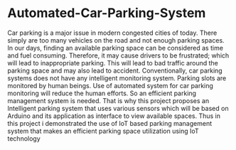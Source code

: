 # Automated-Car-Parking-System

Car parking is a major issue in modern congested cities of today. There simply are too many vehicles on the road and not enough parking spaces.
In our days, finding an available parking space can be considered as time and fuel consuming. 
Therefore, it may cause drivers to be frustrated; which will lead to inappropriate parking. 
This will lead to bad traffic around the parking space and may also lead to accident. 
Conventionally, car parking systems does not have any intelligent monitoring system.
Parking slots are monitored by human beings. 
Use of automated system for car parking monitoring will reduce the human efforts. So an efficient parking management system is needed. 
That is why this project proposes an Intelligent parking system that uses various sensors which will be based on Arduino and its application as interface to view available spaces.
Thus in this project i demonstrated the use of IoT based parking management system that makes an efficient parking space utilization using IoT technology

